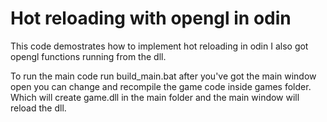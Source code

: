 # Hot reloading with opengl in odin
This code demostrates how to implement hot reloading in odin
I also got opengl functions running from the dll. 

To run the main code run build_main.bat
after you've got the main window open you can change and recompile the game code inside games folder.
Which will create game.dll in the main folder and the main window will reload the dll.

